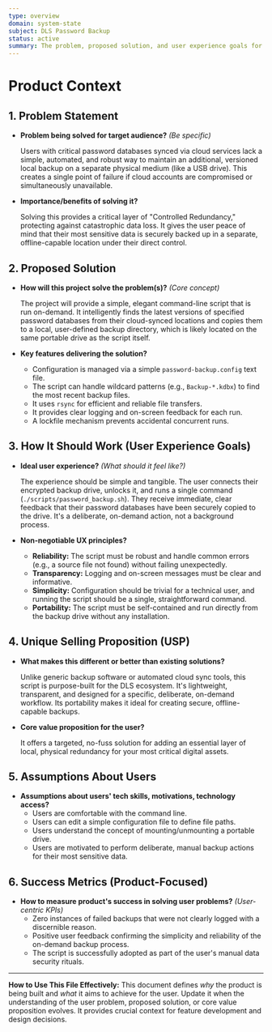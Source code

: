```yaml
---
type: overview
domain: system-state
subject: DLS Password Backup
status: active
summary: The problem, proposed solution, and user experience goals for the on-demand password backup script.
---
```

# Product Context

## 1. Problem Statement

*   **Problem being solved for target audience?** *(Be specific)*

    Users with critical password databases synced via cloud services lack a simple, automated, and robust way to maintain an additional, versioned local backup on a separate physical medium (like a USB drive). This creates a single point of failure if cloud accounts are compromised or simultaneously unavailable.

*   **Importance/benefits of solving it?**

    Solving this provides a critical layer of "Controlled Redundancy," protecting against catastrophic data loss. It gives the user peace of mind that their most sensitive data is securely backed up in a separate, offline-capable location under their direct control.

## 2. Proposed Solution

*   **How will this project solve the problem(s)?** *(Core concept)*

    The project will provide a simple, elegant command-line script that is run on-demand. It intelligently finds the latest versions of specified password databases from their cloud-synced locations and copies them to a local, user-defined backup directory, which is likely located on the same portable drive as the script itself.

*   **Key features delivering the solution?**
    *   Configuration is managed via a simple `password-backup.config` text file.
    *   The script can handle wildcard patterns (e.g., `Backup-*.kdbx`) to find the most recent backup files.
    *   It uses `rsync` for efficient and reliable file transfers.
    *   It provides clear logging and on-screen feedback for each run.
    *   A lockfile mechanism prevents accidental concurrent runs.

## 3. How It Should Work (User Experience Goals)

*   **Ideal user experience?** *(What should it feel like?)*

    The experience should be simple and tangible. The user connects their encrypted backup drive, unlocks it, and runs a single command (`./scripts/password_backup.sh`). They receive immediate, clear feedback that their password databases have been securely copied to the drive. It's a deliberate, on-demand action, not a background process.

*   **Non-negotiable UX principles?**
    *   **Reliability:** The script must be robust and handle common errors (e.g., a source file not found) without failing unexpectedly.
    *   **Transparency:** Logging and on-screen messages must be clear and informative.
    *   **Simplicity:** Configuration should be trivial for a technical user, and running the script should be a single, straightforward command.
    *   **Portability:** The script must be self-contained and run directly from the backup drive without any installation.

## 4. Unique Selling Proposition (USP)

*   **What makes this different or better than existing solutions?**

    Unlike generic backup software or automated cloud sync tools, this script is purpose-built for the DLS ecosystem. It's lightweight, transparent, and designed for a specific, deliberate, on-demand workflow. Its portability makes it ideal for creating secure, offline-capable backups.

*   **Core value proposition for the user?**

    It offers a targeted, no-fuss solution for adding an essential layer of local, physical redundancy for your most critical digital assets.

## 5. Assumptions About Users

*   **Assumptions about users' tech skills, motivations, technology access?**
    *   Users are comfortable with the command line.
    *   Users can edit a simple configuration file to define file paths.
    *   Users understand the concept of mounting/unmounting a portable drive.
    *   Users are motivated to perform deliberate, manual backup actions for their most sensitive data.

## 6. Success Metrics (Product-Focused)

*   **How to measure product's success in solving user problems?** *(User-centric KPIs)*
    *   Zero instances of failed backups that were not clearly logged with a discernible reason.
    *   Positive user feedback confirming the simplicity and reliability of the on-demand backup process.
    *   The script is successfully adopted as part of the user's manual data security rituals.

---
**How to Use This File Effectively:**
This document defines *why* the product is being built and *what* it aims to achieve for the user. Update it when the understanding of the user problem, proposed solution, or core value proposition evolves. It provides crucial context for feature development and design decisions.
